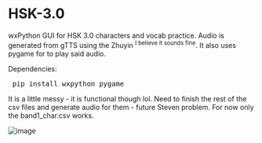# HSK-3.0
wxPython GUI for HSK 3.0 characters and vocab practice. Audio is generated from gTTS using the Zhuyin <sup>I believe it sounds fine</sup>. It also uses pygame for to play said audio.

Dependencies:
<pre> pip install wxpython pygame </pre>

It is a little messy - it is functional though lol. Need to finish the rest of the csv files and generate audio for them - future Steven problem. For now only the band1_char.csv works. 

![image](https://github.com/user-attachments/assets/27523448-5ab2-42e2-964c-cd6ad07cf85d)
